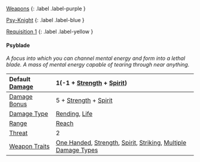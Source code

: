 
[Weapons](Game/Weapons-List)
{: .label .label-purple }

[Psy-Knight](Game/Blocks/Psy-Knight)
{: .label .label-blue }

[Requisition 1](Game/Deployment#Requisition)
{: .label .label-yellow }
#### Psyblade
*A focus into which you can channel mental energy and form into a lethal blade. A mass of mental energy capable of tearing through near anything.*

| Default [Damage](Core/Weapons#Calculating%20Damage) | 1(-1 + [Strength](Game/Core/Strength) + [Spirit](Game/Core/Spirit)) |
| :--- | :--- |
| [Damage Bonus](Game/Core/Weapons#Damage%20Bonus) | 5 + [Strength](Game/Core/Strength) + [Spirit](Game/Core/Spirit) |
| [Damage Type](Core/Weapons#Damage%20Type) | [Rending](Game/Core/Injury#Rending), [Life](Game/Core/Injury#Life) |
| [Range](Core/Weapons#Range) | [Reach](Game/Core/Movement#Reach) |
| [Threat](Core/Weapons#Threat) | 2 |
| [Weapon Traits](Core/Weapon-Traits) | [One Handed](Game/Core/Weapon-Traits#One%20Handed), [Strength](Game/Core/Weapon-Traits#Strength), [Spirit](Game/Core/Weapon-Traits#Spirit), [Striking](Game/Core/Weapon-Traits#Striking), [Multiple Damage Types](Game/Core/Weapon-Traits#Multiple%20Damage%20Types) |

